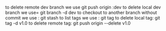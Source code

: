 to delete remote dev  branch we use git push origin :dev
to delete local dev  branch we use= git branch -d dev
to checkout to another branch without commit we use : git stash
to list tags we use : git tag
to delete local tag: git tag -d v1.0
to delete remote tag: git push origin --delete v1.0
